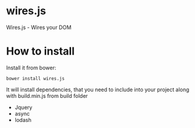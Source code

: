 wires.js
========

Wires.js - Wires your DOM


# How to install

Install it from bower:

    bower install wires.js
    
It will install dependencies, that you need to include into your project along with build.min.js from build folder

* Jquery
* async
* lodash

